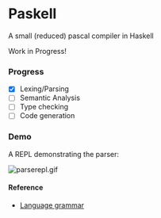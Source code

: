 # Paskell
A small (reduced) pascal compiler in Haskell

Work in Progress!

### Progress  
- [x] Lexing/Parsing 
- [ ] Semantic Analysis
- [ ] Type checking  
- [ ] Code generation 

### Demo
A REPL demonstrating the parser:

![parserepl.gif](https://github.com/sam46/Paskell/blob/master/parserepl.PNG)

#### Reference 
- [Language grammar](http://courses.washington.edu/css448/zander/Project/grammar.pdf)
